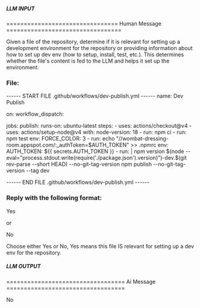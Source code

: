##### LLM INPUT #####
================================ Human Message =================================

Given a file of the repository, determine if it is relevant for setting up a development environment for the repository or providing information about how to set up dev env (how to setup, install, test, etc.). This determines whether the file's content is fed to the LLM and helps it set up the environment.

### File:
------ START FILE .github/workflows/dev-publish.yml ------
name: Dev Publish

on:
  workflow_dispatch:

jobs:
  publish:
    runs-on: ubuntu-latest
    steps:
      - uses: actions/checkout@v4
      - uses: actions/setup-node@v4
        with:
          node-version: 18
      - run: npm ci
      - run: npm test
        env:
          FORCE_COLOR: 3
      - run: echo "//wombat-dressing-room.appspot.com/:_authToken=$AUTH_TOKEN" >> .npmrc
        env:
          AUTH_TOKEN: ${{ secrets.AUTH_TOKEN }}
      - run: |
          npm version $(node --eval="process.stdout.write(require('./package.json').version)")-dev.$(git rev-parse --short HEAD) --no-git-tag-version
          npm publish --no-git-tag-version --tag dev

------ END FILE .github/workflows/dev-publish.yml ------

### Reply with the following format:

<rel>Yes</rel>

or

<rel>No</rel>

Choose either Yes or No, Yes means this file IS relevant for setting up a dev env for the repository.

##### LLM OUTPUT #####
================================== Ai Message ==================================

<rel>No</rel>
